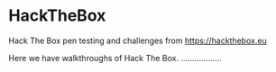 # HackTheBox
Hack The Box pen testing and challenges from https://hackthebox.eu

Here we have walkthroughs of Hack The Box. ..................